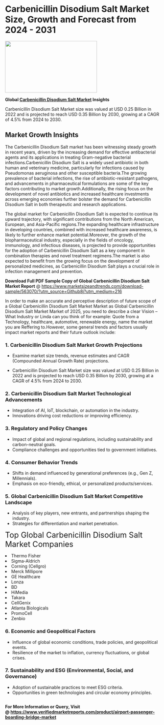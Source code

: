 <H1>Carbenicillin Disodium Salt Market Size, Growth and Forecast from 2024 - 2031</H1><img class="aligncenter size-medium wp-image-584254" src="https://thirdeyenews.in/wp-content/uploads/2024/09/Global-Market-Research-300x168.jpeg" alt="" width="300" height="168" /><p><strong>Global&nbsp;<a href="https://www.marketsizeandtrends.com/download-sample/563070/?utm_source=Github8j?utm_medium=216">Carbenicillin Disodium Salt Market</a> Insights</strong></p><p>Carbenicillin Disodium Salt Market size was valued at USD 0.25 Billion in 2022 and is projected to reach USD 0.35 Billion by 2030, growing at a CAGR of 4.5% from 2024 to 2030.</p><p><h2>Market Growth Insights</h2> <p>The Carbenicillin Disodium Salt market has been witnessing steady growth in recent years, driven by the increasing demand for effective antibacterial agents and its applications in treating Gram-negative bacterial infections.Carbenicillin Disodium Salt is a widely used antibiotic in both human and veterinary medicine, particularly for infections caused by Pseudomonas aeruginosa and other susceptible bacteria.The growing prevalence of bacterial infections, the rise of antibiotic-resistant pathogens, and advancements in pharmaceutical formulations are some of the key factors contributing to market growth.Additionally, the rising focus on the development of novel antibiotics and increased healthcare investments across emerging economies further bolster the demand for Carbenicillin Disodium Salt in both therapeutic and research applications.</p> <p>The global market for Carbenicillin Disodium Salt is expected to continue its upward trajectory, with significant contributions from the North American, European, and Asia-Pacific regions.The expanding healthcare infrastructure in developing countries, combined with increased healthcare awareness, is likely to further enhance market potential.Moreover, the growth of the biopharmaceutical industry, especially in the fields of oncology, immunology, and infectious diseases, is projected to provide opportunities for the adoption of Carbenicillin Disodium Salt as a key component in combination therapies and novel treatment regimens.The market is also expected to benefit from the growing focus on the development of personalized medicines, as Carbenicillin Disodium Salt plays a crucial role in infection management and prevention.</p> <p><span class=""><strong>Download Full PDF Sample Copy of Global Carbenicillin Disodium Salt Market Report</strong> @ <a href="https://www.marketsizeandtrends.com/download-sample/563070/?utm_source=Github8j?utm_medium=216" target="_blank">https://www.marketsizeandtrends.com/download-sample/563070/?utm_source=Github8j?utm_medium=216</a></span></p><p>In order to make an accurate and perceptive description of future scope of a Global&nbsp;Carbenicillin Disodium Salt Market Market as Global&nbsp;Carbenicillin Disodium Salt Market Market of 2025, you need to describe a clear Vision &ndash; What Industry or Linda can you think of for example: Quote from a Technology, healthcare, automotive, renewable energy, name the market you are Reffering to.However, some general trends and factors usually impact market reports and their future outlook include:</p><h3>1.&nbsp;<strong>Carbenicillin Disodium Salt Market Growth Projections</strong></h3><ul><li>Examine market size trends, revenue estimates and CAGR (Compounded Annual Growth Rate) projections.</li><li><p>Carbenicillin Disodium Salt Market size was valued at USD 0.25 Billion in 2022 and is projected to reach USD 0.35 Billion by 2030, growing at a CAGR of 4.5% from 2024 to 2030.</p></li></ul><h3>2.&nbsp;<strong>Carbenicillin Disodium Salt Market Technological Advancements</strong></h3><ul><li>Integration of AI, IoT, blockchain, or automation in the industry.</li><li>Innovations driving cost reductions or improving efficiency.</li></ul><h3>3.&nbsp;<strong>Regulatory and Policy Changes</strong></h3><ul><li>Impact of global and regional regulations, including sustainability and carbon-neutral goals.</li><li>Compliance challenges and opportunities tied to government initiatives.</li></ul><h3>4.&nbsp;<strong>Consumer Behavior Trends</strong></h3><ul><li>Shifts in demand influenced by generational preferences (e.g., Gen Z, Millennials).</li><li>Emphasis on eco-friendly, ethical, or personalized products/services.</li></ul><h3>5.&nbsp;<strong>Global Carbenicillin Disodium Salt Market Competitive Landscape</strong></h3><ul><li>Analysis of key players, new entrants, and partnerships shaping the industry.</li><li>Strategies for differentiation and market penetration.</li></ul><p data-pm-slice="1 1 []"><span style="color: inherit; font-family: inherit; font-size: 25px;">Top Global Carbenicillin Disodium Salt Market Companies</span></p><div class="" data-test-id=""><p><li>Thermo Fisher</li><li> Sigma-Aldrich</li><li> Corning (Cellgro)</li><li> Merck Millipore</li><li> GE Healthcare</li><li> Lonza</li><li> BD</li><li> HiMedia</li><li> Takara</li><li> CellGenix</li><li> Atlanta Biologicals</li><li> PromoCell</li><li> Zenbio</li></p></div><h3>6.&nbsp;<strong>Economic and Geopolitical Factors</strong></h3><ul><li>Influence of global economic conditions, trade policies, and geopolitical events.</li><li>Resilience of the market to inflation, currency fluctuations, or global crises.</li></ul><h3>7.&nbsp;<strong>Sustainability and ESG (Environmental, Social, and Governance)</strong></h3><ul><li>Adoption of sustainable practices to meet ESG criteria.</li><li>Opportunities in green technologies and circular economy principles.</li></ul><h2><strong style="font-size: 14px;">For More Information or Query, Visit @&nbsp;</strong><a style="background-color: #ffffff; font-size: 14px;" href="https://www.marketsizeandtrends.com/report/carbenicillin-disodium-salt-market/" target="_blank">https://www.verifiedmarketreports.com/product/airport-passenger-boarding-bridge-market</a></h2>